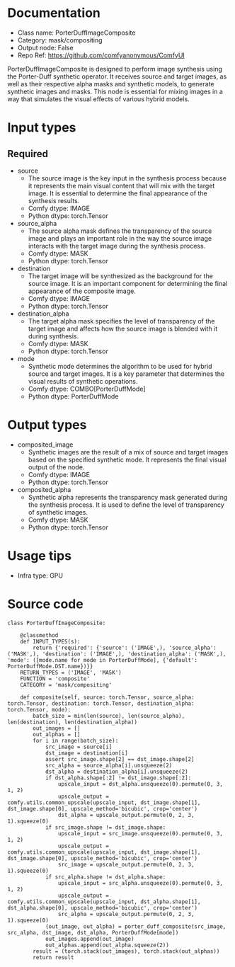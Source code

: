 # Documentation
- Class name: PorterDuffImageComposite
- Category: mask/compositing
- Output node: False
- Repo Ref: https://github.com/comfyanonymous/ComfyUI

PorterDuffImageComposite is designed to perform image synthesis using the Porter-Duff synthetic operator. It receives source and target images, as well as their respective alpha masks and synthetic models, to generate synthetic images and masks. This node is essential for mixing images in a way that simulates the visual effects of various hybrid models.

# Input types
## Required
- source
    - The source image is the key input in the synthesis process because it represents the main visual content that will mix with the target image. It is essential to determine the final appearance of the synthesis results.
    - Comfy dtype: IMAGE
    - Python dtype: torch.Tensor
- source_alpha
    - The source alpha mask defines the transparency of the source image and plays an important role in the way the source image interacts with the target image during the synthesis process.
    - Comfy dtype: MASK
    - Python dtype: torch.Tensor
- destination
    - The target image will be synthesized as the background for the source image. It is an important component for determining the final appearance of the composite image.
    - Comfy dtype: IMAGE
    - Python dtype: torch.Tensor
- destination_alpha
    - The target alpha mask specifies the level of transparency of the target image and affects how the source image is blended with it during synthesis.
    - Comfy dtype: MASK
    - Python dtype: torch.Tensor
- mode
    - Synthetic mode determines the algorithm to be used for hybrid source and target images. It is a key parameter that determines the visual results of synthetic operations.
    - Comfy dtype: COMBO[PorterDuffMode]
    - Python dtype: PorterDuffMode

# Output types
- composited_image
    - Synthetic images are the result of a mix of source and target images based on the specified synthetic mode. It represents the final visual output of the node.
    - Comfy dtype: IMAGE
    - Python dtype: torch.Tensor
- composited_alpha
    - Synthetic alpha represents the transparency mask generated during the synthesis process. It is used to define the level of transparency of synthetic images.
    - Comfy dtype: MASK
    - Python dtype: torch.Tensor

# Usage tips
- Infra type: GPU

# Source code
```
class PorterDuffImageComposite:

    @classmethod
    def INPUT_TYPES(s):
        return {'required': {'source': ('IMAGE',), 'source_alpha': ('MASK',), 'destination': ('IMAGE',), 'destination_alpha': ('MASK',), 'mode': ([mode.name for mode in PorterDuffMode], {'default': PorterDuffMode.DST.name})}}
    RETURN_TYPES = ('IMAGE', 'MASK')
    FUNCTION = 'composite'
    CATEGORY = 'mask/compositing'

    def composite(self, source: torch.Tensor, source_alpha: torch.Tensor, destination: torch.Tensor, destination_alpha: torch.Tensor, mode):
        batch_size = min(len(source), len(source_alpha), len(destination), len(destination_alpha))
        out_images = []
        out_alphas = []
        for i in range(batch_size):
            src_image = source[i]
            dst_image = destination[i]
            assert src_image.shape[2] == dst_image.shape[2]
            src_alpha = source_alpha[i].unsqueeze(2)
            dst_alpha = destination_alpha[i].unsqueeze(2)
            if dst_alpha.shape[:2] != dst_image.shape[:2]:
                upscale_input = dst_alpha.unsqueeze(0).permute(0, 3, 1, 2)
                upscale_output = comfy.utils.common_upscale(upscale_input, dst_image.shape[1], dst_image.shape[0], upscale_method='bicubic', crop='center')
                dst_alpha = upscale_output.permute(0, 2, 3, 1).squeeze(0)
            if src_image.shape != dst_image.shape:
                upscale_input = src_image.unsqueeze(0).permute(0, 3, 1, 2)
                upscale_output = comfy.utils.common_upscale(upscale_input, dst_image.shape[1], dst_image.shape[0], upscale_method='bicubic', crop='center')
                src_image = upscale_output.permute(0, 2, 3, 1).squeeze(0)
            if src_alpha.shape != dst_alpha.shape:
                upscale_input = src_alpha.unsqueeze(0).permute(0, 3, 1, 2)
                upscale_output = comfy.utils.common_upscale(upscale_input, dst_alpha.shape[1], dst_alpha.shape[0], upscale_method='bicubic', crop='center')
                src_alpha = upscale_output.permute(0, 2, 3, 1).squeeze(0)
            (out_image, out_alpha) = porter_duff_composite(src_image, src_alpha, dst_image, dst_alpha, PorterDuffMode[mode])
            out_images.append(out_image)
            out_alphas.append(out_alpha.squeeze(2))
        result = (torch.stack(out_images), torch.stack(out_alphas))
        return result
```